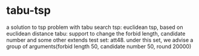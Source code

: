 # tabu-tsp
a solution to tsp problem with tabu search
tsp: euclidean tsp, based on euclidean distance
tabu: support to change the forbid length, candidate number and some other extends
test set: att48. under this set, we advise a group of arguments(forbid length 50, candidate number 50, round 20000)
